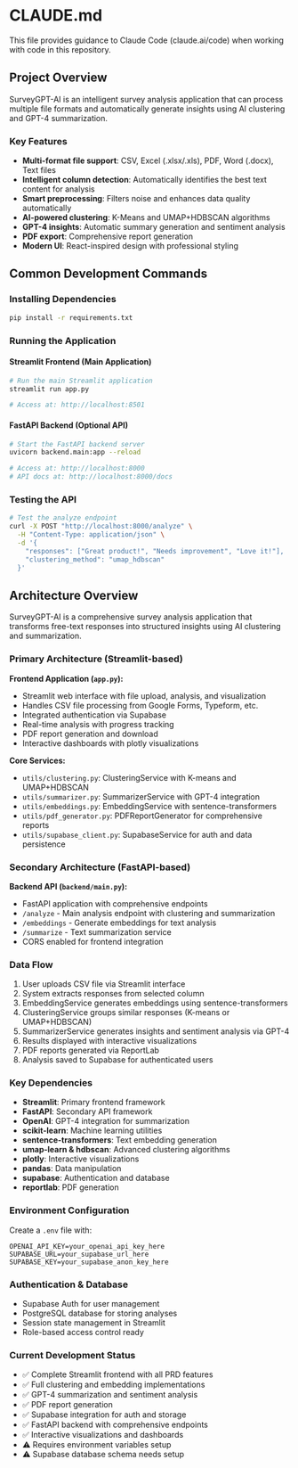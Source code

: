 # CLAUDE.md

This file provides guidance to Claude Code (claude.ai/code) when working with code in this repository.

## Project Overview

SurveyGPT-AI is an intelligent survey analysis application that can process multiple file formats and automatically generate insights using AI clustering and GPT-4 summarization.

### Key Features
- **Multi-format file support**: CSV, Excel (.xlsx/.xls), PDF, Word (.docx), Text files
- **Intelligent column detection**: Automatically identifies the best text content for analysis
- **Smart preprocessing**: Filters noise and enhances data quality automatically
- **AI-powered clustering**: K-Means and UMAP+HDBSCAN algorithms
- **GPT-4 insights**: Automatic summary generation and sentiment analysis
- **PDF export**: Comprehensive report generation
- **Modern UI**: React-inspired design with professional styling

## Common Development Commands

### Installing Dependencies
```bash
pip install -r requirements.txt
```

### Running the Application

#### Streamlit Frontend (Main Application)
```bash
# Run the main Streamlit application
streamlit run app.py

# Access at: http://localhost:8501
```

#### FastAPI Backend (Optional API)
```bash
# Start the FastAPI backend server
uvicorn backend.main:app --reload

# Access at: http://localhost:8000
# API docs at: http://localhost:8000/docs
```

### Testing the API
```bash
# Test the analyze endpoint
curl -X POST "http://localhost:8000/analyze" \
  -H "Content-Type: application/json" \
  -d '{
    "responses": ["Great product!", "Needs improvement", "Love it!"],
    "clustering_method": "umap_hdbscan"
  }'
```

## Architecture Overview

SurveyGPT-AI is a comprehensive survey analysis application that transforms free-text responses into structured insights using AI clustering and summarization.

### Primary Architecture (Streamlit-based)

**Frontend Application (`app.py`):**
- Streamlit web interface with file upload, analysis, and visualization
- Handles CSV file processing from Google Forms, Typeform, etc.
- Integrated authentication via Supabase
- Real-time analysis with progress tracking
- PDF report generation and download
- Interactive dashboards with plotly visualizations

**Core Services:**
- `utils/clustering.py`: ClusteringService with K-means and UMAP+HDBSCAN
- `utils/summarizer.py`: SummarizerService with GPT-4 integration
- `utils/embeddings.py`: EmbeddingService with sentence-transformers
- `utils/pdf_generator.py`: PDFReportGenerator for comprehensive reports
- `utils/supabase_client.py`: SupabaseService for auth and data persistence

### Secondary Architecture (FastAPI-based)

**Backend API (`backend/main.py`):**
- FastAPI application with comprehensive endpoints
- `/analyze` - Main analysis endpoint with clustering and summarization
- `/embeddings` - Generate embeddings for text analysis
- `/summarize` - Text summarization service
- CORS enabled for frontend integration

### Data Flow
1. User uploads CSV file via Streamlit interface
2. System extracts responses from selected column
3. EmbeddingService generates embeddings using sentence-transformers
4. ClusteringService groups similar responses (K-means or UMAP+HDBSCAN)
5. SummarizerService generates insights and sentiment analysis via GPT-4
6. Results displayed with interactive visualizations
7. PDF reports generated via ReportLab
8. Analysis saved to Supabase for authenticated users

### Key Dependencies
- **Streamlit**: Primary frontend framework
- **FastAPI**: Secondary API framework
- **OpenAI**: GPT-4 integration for summarization
- **scikit-learn**: Machine learning utilities
- **sentence-transformers**: Text embedding generation
- **umap-learn & hdbscan**: Advanced clustering algorithms
- **plotly**: Interactive visualizations
- **pandas**: Data manipulation
- **supabase**: Authentication and database
- **reportlab**: PDF generation

### Environment Configuration
Create a `.env` file with:
```
OPENAI_API_KEY=your_openai_api_key_here
SUPABASE_URL=your_supabase_url_here
SUPABASE_KEY=your_supabase_anon_key_here
```

### Authentication & Database
- Supabase Auth for user management
- PostgreSQL database for storing analyses
- Session state management in Streamlit
- Role-based access control ready

### Current Development Status
- ✅ Complete Streamlit frontend with all PRD features
- ✅ Full clustering and embedding implementations
- ✅ GPT-4 summarization and sentiment analysis
- ✅ PDF report generation
- ✅ Supabase integration for auth and storage
- ✅ FastAPI backend with comprehensive endpoints
- ✅ Interactive visualizations and dashboards
- ⚠️ Requires environment variables setup
- ⚠️ Supabase database schema needs setup